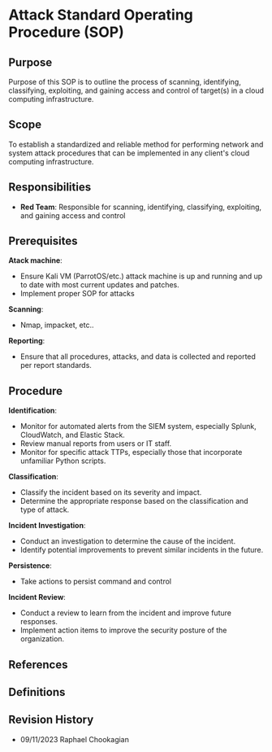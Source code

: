 # Attack Standard Operating Procedure (SOP)

## Purpose

Purpose of this SOP is to outline the process of scanning, identifying, classifying, exploiting, and gaining access and control of target(s) in a cloud computing infrastructure.

## Scope

To establish a standardized and reliable method for performing network and system attack procedures that can be implemented in any client's cloud computing infrastructure.

## Responsibilities

* **Red Team**: Responsible for scanning, identifying, classifying, exploiting, and gaining access and control

## Prerequisites

**Atack machine**:

* Ensure Kali VM (ParrotOS/etc.) attack machine is up and running and up to date with most current updates and patches.
* Implement proper SOP for attacks

**Scanning**:

* Nmap, impacket, etc..

**Reporting**:

* Ensure that all procedures, attacks, and data is collected and reported per report standards.

## Procedure

**Identification**:

* Monitor for automated alerts from the SIEM system, especially Splunk, CloudWatch, and Elastic Stack.
* Review manual reports from users or IT staff.
* Monitor for specific attack TTPs, especially those that incorporate unfamiliar Python scripts.

**Classification**:

* Classify the incident based on its severity and impact.
* Determine the appropriate response based on the classification and type of attack.

**Incident Investigation**:

* Conduct an investigation to determine the cause of the incident.
* Identify potential improvements to prevent similar incidents in the future.

**Persistence**:

* Take actions to persist command and control

**Incident Review**:

* Conduct a review to learn from the incident and improve future responses.
* Implement action items to improve the security posture of the organization.

## References

## Definitions

## Revision History

* 09/11/2023 Raphael Chookagian
